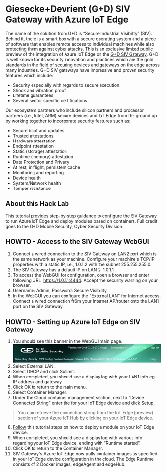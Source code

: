 # Giesecke+Devrient (G+D) SIV Gateway with Azure IoT Edge

The name of the solution from G+D is “Secure Industrial Visibility” (SIV). Behind it, there is a smart box with a secure operating system and a piece of software that enables remote access to individual machines while also protecting them against cyber attacks. This is an exclusive limited public preview of the integration of Azure IoT Edge on the [G+D SIV Gateway](https://www.gi-de.com/en/au/mobile-security/industries/manufacturing-and-iiot/secure-iot-connection/). G+D is well known for its security innovation and practices which are the gold standards in the field of securing devices and gateways on the edge across many industries.
G+D SIV gateways have impressive and proven security features which include:
* Security especially with regards to secure execution.
* Shock and vibration proof
* Lifetime guarantees
* Several sector specific certifications

Our ecosystem partners who include silicon partners and processor partners (i.e., Intel, ARM) secure devices and IoT Edge from the ground up by working together to incorporate security features such as:
* Secure boot and updates
* Trusted attestations
* Hardware attestation
* Endpoint attestation
* Static (storage) attestation
* Runtime (memory) attestation
* Data Protection and Privacy
* At rest, in flight, persistent cache
* Monitoring and reporting
* Device health
* System/Network health
* Tamper resistance

## About this Hack Lab

This tutorial provides step-by-step guidance to configure the SIV Gateway to run Azure IoT Edge and deploy modules based on containers. Full credit goes to the G+D Mobile Security, Cyber Security Division.

## HOWTO - Access to the SIV Gateway WebGUI

1. Connect a wired connection to the SIV Gateway on LAN2 port which is the same network as your machine. Configure your machine's TCP/IP properties with a static IP, i.e., 1.0.1.2 with the subnet 255.255.255.0.
2. The SIV Gateway has a default IP on LAN 2: 1.0.1.1
2. To access the WebGUI for configuration, open a browser and enter following URL  https://1.0.1.1:4444. Accept the security warning on your browser.
3. Username: Admin, Password: Secure Visibility
4. In the WebGUI you can configure the "External LAN" for Internet access. Connect a wired connection fr6m your Internet AP/router onto the LAN1 port on the SIV Gateway.

## HOWTO - Setting up Azure IoT Edge on SIV Gateway

1. You should see this banner in the WebGUI main page. ![SIV Gateway Web GUI version](/doc/media/sivgwwebgui.jpg)
2. Select External LAN.
3. Select DHCP and click Submit.
4. When completed, you should see a display log with your LAN1 info eg. IP address and gateway
5. Click OK to return to the main menu.
6. Select Container Manager.
7. Under the Cloud container management section, next to “Device Connected String” enter the <Connection String> for your IoT Edge device and click Setup.
> You can retrieve the connection string from the IoT Edge (preview) section of your Azure IoT Hub by clicking on your IoT Edge device.
8. [Follow](https://docs.microsoft.com/en-us/azure/iot-edge/tutorial-simulate-device-linux#deploy-a-module) this tutorial steps on how to deploy a module on your IoT Edge device.
9. When completed, you should see a display log with various info regarding your IoT Edge device, ending with “Runtime started”.
10. Click OK to return to the Container Manager.
11. SIV Gateway's Azure IoT Edge now pulls container images as specified in your IoT Edge device configuration in the cloud. The Edge Runtime consists of 2 Docker images, edgeAgent and edgeHub.
